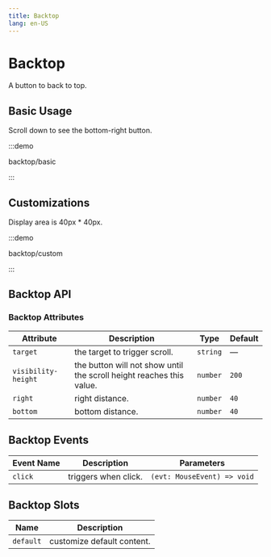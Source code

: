 ```yaml
---
title: Backtop
lang: en-US
---
```


# Backtop

A button to back to top.

## Basic Usage

Scroll down to see the bottom-right button.

:::demo

backtop/basic

:::

## Customizations

Display area is 40px \* 40px.

:::demo

backtop/custom

:::

## Backtop API

### Backtop Attributes

| Attribute           | Description                                                          | Type     | Default |
| ------------------- | -------------------------------------------------------------------- | -------- | ------- |
| `target`            | the target to trigger scroll.                                        | `string` | —       |
| `visibility-height` | the button will not show until the scroll height reaches this value. | `number` | `200`   |
| `right`             | right distance.                                                      | `number` | `40`    |
| `bottom`            | bottom distance.                                                     | `number` | `40`    |

## Backtop Events

| Event Name | Description          | Parameters                  |
| ---------- | -------------------- | --------------------------- |
| `click`    | triggers when click. | `(evt: MouseEvent) => void` |

## Backtop Slots

| Name      | Description                |
| --------- | -------------------------- |
| `default` | customize default content. |
